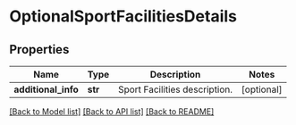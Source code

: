 # OptionalSportFacilitiesDetails


## Properties
Name | Type | Description | Notes
------------ | ------------- | ------------- | -------------
**additional_info** | **str** | Sport Facilities description. | [optional] 

[[Back to Model list]](../README.md#documentation-for-models) [[Back to API list]](../README.md#documentation-for-api-endpoints) [[Back to README]](../README.md)


